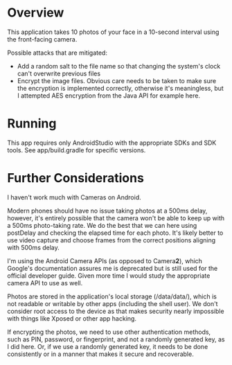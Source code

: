 # Overview
This application takes 10 photos of your face in a 10-second interval using the front-facing camera.

Possible attacks that are mitigated:
- Add a random salt to the file name so that changing the system's clock can't overwrite previous files
- Encrypt the image files. Obvious care needs to be taken to make sure the encryption is implemented correctly, otherwise it's meaningless, but I attempted AES encryption from the Java API for example here.

# Running
This app requires only AndroidStudio with the appropriate SDKs and SDK tools. See app/build.gradle for specific versions.

# Further Considerations
I haven't work much with Cameras on Android.

Modern phones should have no issue taking photos at a 500ms delay, however, it's entirely possible that the camera won't be able to keep up with a 500ms photo-taking rate. We do the best that we can here using postDelay and checking the elapsed time for each photo. It's likely better to use video capture and choose frames from the correct positions aligning with 500ms delay.

I'm using the Android Camera APIs (as opposed to Camera**2**), which Google's documentation assures me is deprecated but is still used for the official developer guide. Given more time I would study the appropriate camera API to use as well.

Photos are stored in the application's local storage (/data/data/<app-package>), which is not readable or writable by other apps (including the shell user). We don't consider root access to the device as that makes security nearly impossible with things like Xposed or other app hacking.

If encrypting the photos, we need to use other authentication methods, such as PIN, password, or fingerprint, and not a randomly generated key, as I did here. Or, if we use a randomly generated key, it needs to be done consistently or in a manner that makes it secure and recoverable.
